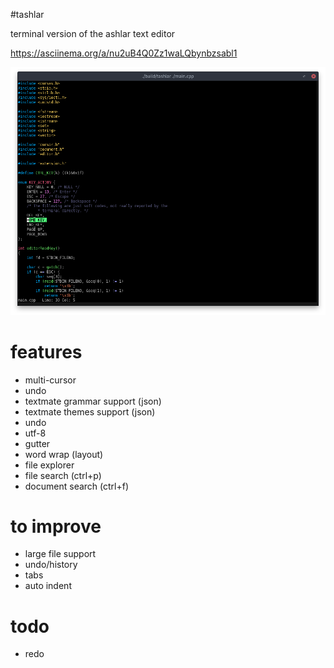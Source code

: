 #tashlar 

terminal version of the ashlar text editor

https://asciinema.org/a/nu2uB4Q0Zz1waLQbynbzsabl1

![early, version](https://raw.githubusercontent.com/icedman/tashlar/master/screenshots/Screenshot%20from%202020-07-05%2021-10-20.png)

# features
* multi-cursor
* undo
* textmate grammar support (json)
* textmate themes support (json)
* undo
* utf-8
* gutter
* word wrap (layout)
* file explorer
* file search (ctrl+p)
* document search (ctrl+f)

# to improve
* large file support
* undo/history
* tabs
* auto indent

# todo
* redo

